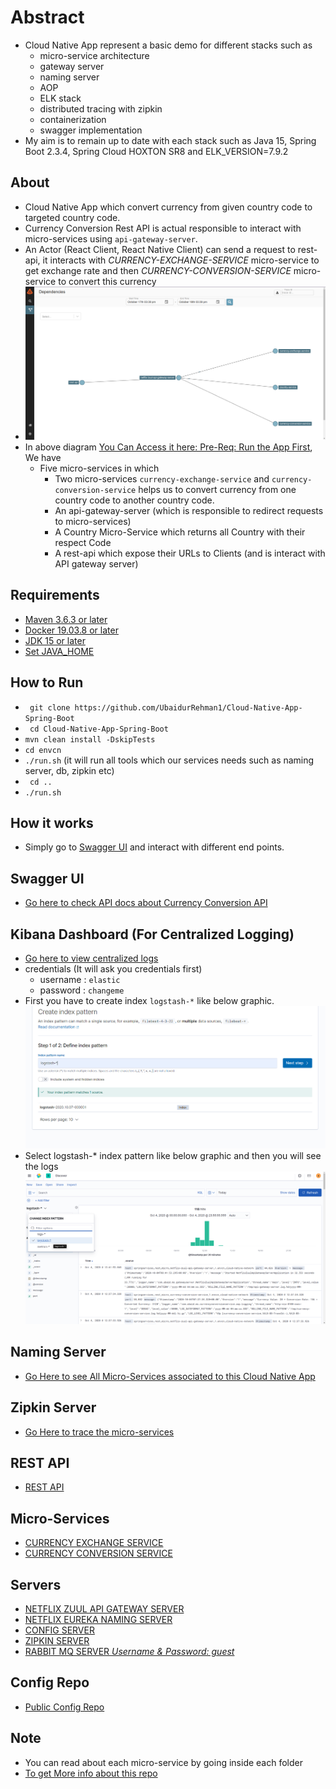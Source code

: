 Abstract
========
- Cloud Native App represent a basic demo for different stacks such as
    - micro-service architecture 
    - gateway server
    - naming server
    - AOP
    - ELK stack
    - distributed tracing with zipkin
    - containerization
    - swagger implementation
- My aim is to remain up to date with each stack such as Java 15, Spring Boot 2.3.4, Spring Cloud HOXTON SR8 and ELK_VERSION=7.9.2


About
----
- Cloud Native App which convert currency from given country code to targeted country code. 
- Currency Conversion Rest API  is actual responsible to interact with micro-services using ```api-gateway-server```. 
- An Actor (React Client, React Native Client) can  send a request to rest-api, it interacts with *CURRENCY-EXCHANGE-SERVICE*  micro-service to get exchange rate and then *CURRENCY-CONVERSION-SERVICE* micro-service to convert this currency
- ![Micro Service Architecture](resource/micro-service-architecture.png)
- In above diagram [You Can Access it here: Pre-Req: Run the App First](http://localhost:9411/zipkin/), We have 
    - Five micro-services in which
        - Two micro-services ```currency-exchange-service```  and ```currency-conversion-service``` helps us to convert currency from one country code to another country code.
        - An api-gateway-server (which is responsible to redirect requests to micro-services)
        - A Country Micro-Service which returns all Country with their respect Code
        - A rest-api which expose their URLs to Clients (and is interact with API gateway server)

Requirements
-----------
- [Maven 3.6.3 or later](./resource/install-require-softwares.md)
- [Docker 19.03.8 or later](./resource/install-require-softwares.md)
- [JDK 15 or later](./resource/install-require-softwares.md)
- [Set JAVA_HOME](./resource/install-require-softwares.md)

How to Run
----------
-   ``` git clone https://github.com/UbaidurRehman1/Cloud-Native-App-Spring-Boot```
-   ``` cd Cloud-Native-App-Spring-Boot```
-   ```mvn clean install -DskipTests```
-   ```cd envcn```
-   ```./run.sh``` (it will run all tools which our services needs such as naming server, db, zipkin etc)
-   ``` cd ..``` 
-   ``` ./run.sh ``` 

How it works
------------
- Simply go to [Swagger UI](http://localhost:5200/swagger-ui/index.html#/exchange-controller) and interact with different end points.

Swagger UI
----------
- [Go here to check API docs about Currency Conversion API](http://localhost:5200/swagger-ui/index.html#/exchange-controller)

Kibana Dashboard (For Centralized Logging)
------------------------------------------
- [Go here to view centralized logs](http://localhost:5601/app/discover#)
- credentials (It will ask you credentials first)
    - username : `elastic`
    - password : `changeme`
- First you have to create index `logstash-*` like below graphic.
![Create Index](resource/create-index.PNG)
- Select logstash-* index pattern like below graphic and then you will see the logs
![Kibana Dashboard](resource/kibana-dashboard.png)

Naming Server
-------------
- [Go Here to see All Micro-Services associated to this Cloud Native App](http://localhost:8761)

Zipkin Server
------------
- [Go Here to trace the micro-services](http://localhost:9411/zipkin/)

REST API
--------
-   [REST API](http://localhost:5200/actuator/health)

Micro-Services
--------------
-   [CURRENCY EXCHANGE SERVICE](http://localhost:8000/actuator/health)
-   [CURRENCY CONVERSION SERVICE](http://localhost:8100/actuator/health)

Servers
-------
-   [NETFLIX ZUUL API GATEWAY SERVER](http://localhost:8755/actuator/health)
-   [NETFLIX EUREKA NAMING SERVER](http://localhost:8761/)
-   [CONFIG SERVER](http://localhost:8888/actuator/health)
-   [ZIPKIN SERVER](http://localhost:9411/zipkin/)
-   [RABBIT MQ SERVER *Username & Password: guest*](http://localhost:15672/)

Config Repo
-----------
- [Public Config Repo](https://github.com/UbaidurRehman1/public-repo)

Note
----
- You can read about each micro-service by going inside each folder
- [To get More info about this repo](./moreinfo.md)